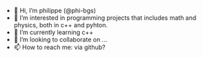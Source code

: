 - 👋 Hi, I’m philippe (@phi-bgs)
- 👀 I’m interested in programming projects that includes math and physics, both in c++ and pyhton.
- 🌱 I’m currently learning c++
- 💞️ I’m looking to collaborate on ...
- 📫 How to reach me: via github?

<!---
phi-bgs/phi-bgs is a ✨ special ✨ repository because its `README.md` (this file) appears on your GitHub profile.
You can click the Preview link to take a look at your changes.
--->
